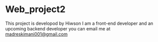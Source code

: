 # Web_project2
This project is developod by Hiwson
I am a front-end developer and an upcoming backend developer
you can email me at madreskimani001@gmail.com

